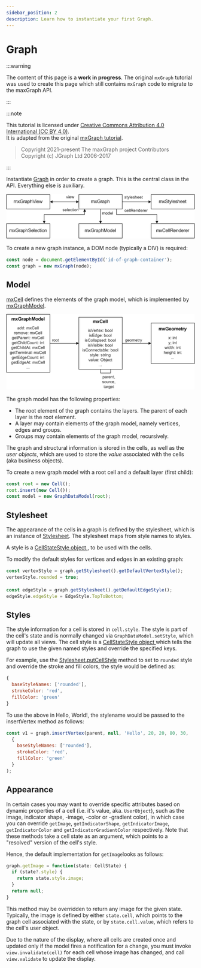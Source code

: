 ```yaml
---
sidebar_position: 2
description: Learn how to instantiate your first Graph.
---
```


# Graph

:::warning

The content of this page is a **work in progress**.
The original `mxGraph` tutorial was used to create this page which still contains `mxGraph` code to migrate to the maxGraph API.

:::

:::note

This tutorial is licensed under [Creative Commons Attribution 4.0 International (CC BY 4.0)](https://creativecommons.org/licenses/by/4.0/). \
It is adapted from the original [mxGraph tutorial](https://github.com/jgraph/mxgraph/blob/v4.2.2/docs/tutorial.html).

> Copyright 2021-present The maxGraph project Contributors \
Copyright (c) JGraph Ltd 2006-2017

:::


Instantiate [Graph](https://maxgraph.github.io/maxGraph/api-docs/classes/Graph.html) in order to create a graph. This is the central class in the API.
Everything else is auxiliary.

![The Graph class hierarchy](assets/graphs/graph.png)

To create a new graph instance, a DOM node (typically a DIV) is required:

```javascript
const node = document.getElementById('id-of-graph-container');
const graph = new mxGraph(node);
```

<a id="Model"></a>
## Model

<p>
  <a href="js-api/files/model/mxCell-js.html">mxCell</a> defines the
  elements of the graph model, which is implemented by
  <a href="js-api/files/model/mxGraphModel-js.html">mxGraphModel</a>.
</p>

![](assets/graphs/model.png)

The graph model has the following properties:
*  The root element of the graph contains the layers. The parent of each layer is the root element.
* A layer may contain elements of the graph model, namely vertices, edges and groups.
* Groups may contain elements of the graph model, recursively.

The graph and structural information is stored in the cells, as well as the _user objects_,
which are used to store the _value_ associated with the cells (aka business objects).

To create a new graph model with a root cell and a default layer (first child):

```javascript
const root = new Cell();
root.insert(new Cell());
const model = new GraphDataModel(root);
```


<a id="Stylesheet"></a>
## Stylesheet

The appearance of the cells in a graph is defined by the stylesheet, which is an instance of [Stylesheet](https://maxgraph.github.io/maxGraph/api-docs/classes/Stylesheet.html).
The stylesheet maps from style names to styles.

A style is a [CellStateStyle object ](https://maxgraph.github.io/maxGraph/api-docs/types/CellStateStyle.html), to be used with the cells. 

To modify the default styles for vertices and edges in an existing graph:
```javascript
const vertexStyle = graph.getStylesheet().getDefaultVertexStyle();
vertexStyle.rounded = true;

const edgeStyle = graph.getStylesheet().getDefaultEdgeStyle();
edgeStyle.edgeStyle = EdgeStyle.TopToBottom;
```


<a id="Styles"></a>
## Styles

The style information for a cell is stored in `cell.style`.
The style is part of the cell's state and is normally changed via `GraphDataModel.setStyle`, which will update all views.
The cell style is a [CellStateStyle object ](https://maxgraph.github.io/maxGraph/api-docs/types/CellStateStyle.html) which tells the graph to use the given named styles and override the specified keys. 

For example, use the [Stylesheet.putCellStyle](https://maxgraph.github.io/maxGraph/api-docs/classes/Stylesheet.html#putcellstyle) method to set to `rounded` style
and override the stroke and fill colors, the style would be defined as:

```javascript
{
  baseStyleNames: ['rounded'],
  strokeColor: 'red',
  fillColor: 'green'
}
```

To use the above in Hello, World!, the stylename would be passed to the insertVertex method as follows:

[//]: # (TODO migrate to the new insertVertex method using a single object parameter)
```javascript
const v1 = graph.insertVertex(parent, null, 'Hello', 20, 20, 80, 30,
  {
    baseStyleNames: ['rounded'],
    strokeColor: 'red',
    fillColor: 'green'
  }
);
```


<a id="Appearance"></a>
## Appearance

In certain cases you may want to override specific attributes based on dynamic properties of a cell (i.e. it's value, aka. `UserObject`), such as
the image, indicator shape, -image, -color or -gradient color), in which case you can override
`getImage`, `getIndicatorShape`, `getIndicatorImage`, `getIndicatorColor` and `getIndicatorGradientColor` respectively.
Note that these methods take a cell state as an argument, which points to a "resolved" version of the cell's style.

Hence, the default implementation for `getImage`looks as follows:

```typescript
graph.getImage = function(state: CellState) {
  if (state?.style) {
    return state.style.image;
  }
  return null;
}
```

This method may be overridden to return any image for the given state.
Typically, the image is defined by either `state.cell`, which points to the graph cell associated with the state, or by `state.cell.value`,
which refers to the cell's user object.
  
Due to the nature of the display, where all cells are created once and updated only if the model fires a notification for a change,
you must invoke `view.invalidate(cell)` for each cell whose image has changed, and call `view.validate` to update the display.
